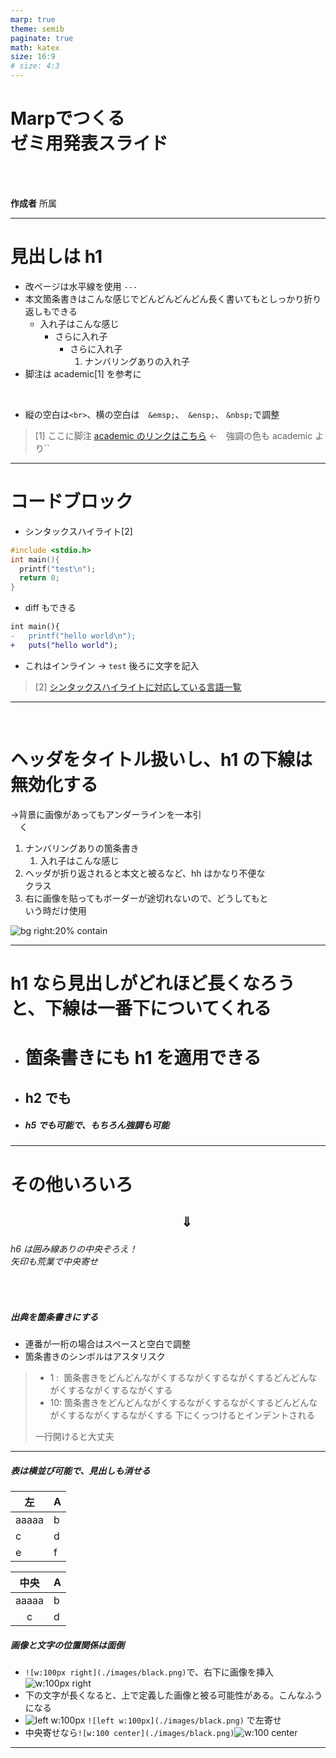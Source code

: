 ```yaml
---
marp: true
theme: semib
paginate: true
math: katex
size: 16:9
# size: 4:3
---
```


<!-- _class: lead -->
<!-- _footer: yy/mm/dd <br> ○○研究室 -->
<!-- _paginate: false -->

# Marpでつくる<br>ゼミ用発表スライド

<br>
<br>

**作成者**
所属

---
<!-- footer:  ○○研究室 -->

# 見出しは h1

- 改ページは水平線を使用 `---`
- 本文箇条書きはこんな感じでどんどんどんどん長く書いてもとしっかり折り返しもできる
  - 入れ子はこんな感じ
    - さらに入れ子
      - さらに入れ子
        1. ナンバリングありの入れ子
- 脚注は academic[1] を参考に

<br>

- 縦の空白は`<br>`、横の空白は&emsp;`&emsp;`、&ensp;`&ensp;`、&nbsp;`&nbsp;`で調整

> [1]  ここに脚注 [academic のリンクはこちら](https://github.com/kaisugi/marp-theme-academic) ←　強調の色も academic より``

---

# コードブロック

- シンタックスハイライト[2]

```c
#include <stdio.h>
int main(){
  printf("test\n");
  return 0;
}
```

- diff もできる

```diff
int main(){
-   printf("hello world\n");
+   puts("hello world"); 
```

- これはインライン → `test` 後ろに文字を記入

> [2] [シンタックスハイライトに対応している言語一覧](https://github.com/rouge-ruby/rouge/wiki/List-of-supported-languages-and-lexers)

---

<!-- _header: 見出しがながくなると折り返しはこんな感じになるので、背景画像は非推奨-->
<!-- _class: hh -->

<br>

# ヘッダをタイトル扱いし、h1 の下線は無効化する

→背景に画像があってもアンダーラインを一本引<br>&emsp;く

1. ナンバリングありの箇条書き
     1. 入れ子はこんな感じ
2. ヘッダが折り返されると本文と被るなど、hh はかなり不便な<br>クラス
3. 右に画像を貼ってもボーダーが途切れないので、どうしてもと<br>いう時だけ使用

![bg right:20% contain](./images/black.png)

---

<!-- _header: ヘッダありでタイトルは h1 -->
<!-- _class: withheader -->
# h1 なら見出しがどれほど長くなろうと、下線は一番下についてくれる

- # 箇条書きにも h1 を適用できる
- ## h2 でも
- ##### **h5 でも可能で、もちろん強調も可能**

---

# その他いろいろ

## &emsp;&emsp;&emsp;&emsp;&emsp;&emsp;&emsp;&emsp;&emsp;&emsp;&emsp;&emsp;&emsp;$\Downarrow$
###### h6 は囲み線ありの中央ぞろえ！ <br> 矢印も荒業で中央寄せ

<br>

##### 出典を箇条書きにする

- 連番が一桁の場合はスペースと空白で調整
- 箇条書きのシンボルはアスタリスク

> - 1 :&nbsp; 箇条書きをどんどんながくするながくするながくするどんどんながくするながくするながくする
> - 10: 箇条書きをどんどんながくするながくするながくするどんどんながくするながくするながくする
> 下にくっつけるとインデントされる
> 
> 一行開けると大丈夫

---
<!-- _class: TwH -->

##### 表は横並び可能で、見出しも消せる

|左|A|
|---|---|
|aaaaa|b|
|c|d|
|e|f|

|中央|A|
|:---:|---|
|aaaaa|b|
|c|d|

##### 画像と文字の位置関係は面倒

- `![w:100px right](./images/black.png)`で、右下に画像を挿入![w:100px right](./images/black.png)
- 下の文字が長くなると、上で定義した画像と被る可能性がある。こんなふうになる
- ![left w:100px](./images/black.png) `![left w:100px](./images/black.png)` で左寄せ
- 中央寄せなら`![w:100 center](./images/black.png)`![w:100 center](./images/black.png)

---
<!-- _class: withheader -->

